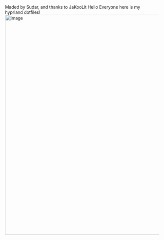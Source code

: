 Maded by Sudar, and thanks to JaKooLit
Hello Everyone here is my hyprland dotfiles! 
<img width="1280" height="720" alt="image" src="https://github.com/user-attachments/assets/e89b2a19-f701-4d08-b906-c068a263f960" />
